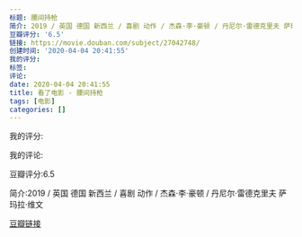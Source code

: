 ```yaml
---
标题: 腰间持枪
简介: 2019 / 英国 德国 新西兰 / 喜剧 动作 / 杰森·李·豪顿 / 丹尼尔·雷德克里夫 萨玛拉·维文
豆瓣评分: '6.5'
链接: https://movie.douban.com/subject/27042748/
创建时间: '2020-04-04 20:41:55'
我的评分:
标签:
评论:
date: 2020-04-04 20:41:55
title: 看了电影 - 腰间持枪
tags: [电影]
categories: []
---
```


我的评分:

我的评论:

豆瓣评分:6.5

简介:2019 / 英国 德国 新西兰 / 喜剧 动作 / 杰森·李·豪顿 / 丹尼尔·雷德克里夫 萨玛拉·维文

[豆瓣链接](https://movie.douban.com/subject/27042748/)

